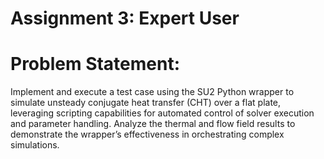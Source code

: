 # Assignment 3: Expert User

# Problem Statement:
<p>Implement and execute a test case using the SU2 Python wrapper to simulate unsteady conjugate heat transfer (CHT) over a flat plate, leveraging scripting capabilities for automated control of solver execution and parameter handling. Analyze the thermal and flow field results to demonstrate the wrapper’s effectiveness in orchestrating complex simulations.</p>